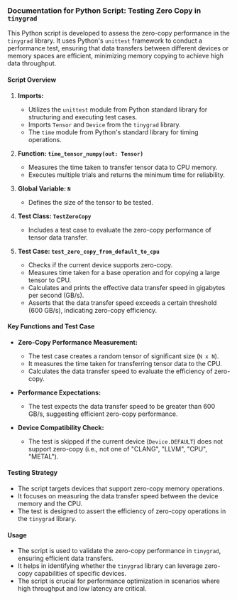 ### Documentation for Python Script: Testing Zero Copy in `tinygrad`

This Python script is developed to assess the zero-copy performance in the `tinygrad` library. It uses Python's `unittest` framework to conduct a performance test, ensuring that data transfers between different devices or memory spaces are efficient, minimizing memory copying to achieve high data throughput.

#### Script Overview

1. **Imports:**
   - Utilizes the `unittest` module from Python standard library for structuring and executing test cases.
   - Imports `Tensor` and `Device` from the `tinygrad` library.
   - The `time` module from Python's standard library for timing operations.

2. **Function: `time_tensor_numpy(out: Tensor)`**
   - Measures the time taken to transfer tensor data to CPU memory.
   - Executes multiple trials and returns the minimum time for reliability.

3. **Global Variable: `N`**
   - Defines the size of the tensor to be tested.

4. **Test Class: `TestZeroCopy`**
   - Includes a test case to evaluate the zero-copy performance of tensor data transfer.

5. **Test Case: `test_zero_copy_from_default_to_cpu`**
   - Checks if the current device supports zero-copy.
   - Measures time taken for a base operation and for copying a large tensor to CPU.
   - Calculates and prints the effective data transfer speed in gigabytes per second (GB/s).
   - Asserts that the data transfer speed exceeds a certain threshold (600 GB/s), indicating zero-copy efficiency.

#### Key Functions and Test Case

- **Zero-Copy Performance Measurement:**
  - The test case creates a random tensor of significant size (`N x N`).
  - It measures the time taken for transferring tensor data to the CPU.
  - Calculates the data transfer speed to evaluate the efficiency of zero-copy.
  
- **Performance Expectations:**
  - The test expects the data transfer speed to be greater than 600 GB/s, suggesting efficient zero-copy performance.
  
- **Device Compatibility Check:**
  - The test is skipped if the current device (`Device.DEFAULT`) does not support zero-copy (i.e., not one of "CLANG", "LLVM", "CPU", "METAL").

#### Testing Strategy

- The script targets devices that support zero-copy memory operations.
- It focuses on measuring the data transfer speed between the device memory and the CPU.
- The test is designed to assert the efficiency of zero-copy operations in the `tinygrad` library.

#### Usage

- The script is used to validate the zero-copy performance in `tinygrad`, ensuring efficient data transfers.
- It helps in identifying whether the `tinygrad` library can leverage zero-copy capabilities of specific devices.
- The script is crucial for performance optimization in scenarios where high throughput and low latency are critical.